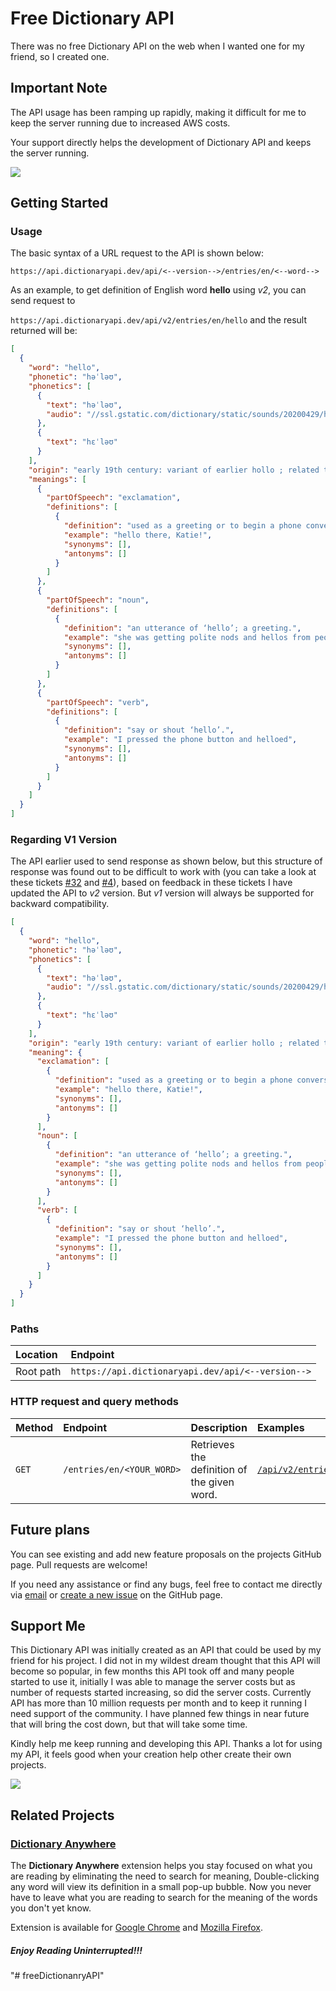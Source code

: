 # Free Dictionary API

There was no free Dictionary API on the web when I wanted one for my friend, so I created one.

## Important Note
The API usage has been ramping up rapidly, making it difficult for me to keep the server running due to increased AWS costs.

Your support directly helps the development of Dictionary API and keeps the server running.

<a href="https://www.buymeacoffee.com/meetdeveloper"><img src="https://img.buymeacoffee.com/button-api/?text=Buy me a coffee&emoji=&slug=meetdeveloper&button_colour=5F7FFF&font_colour=ffffff&font_family=Poppins&outline_colour=000000&coffee_colour=FFDD00"></a>

## Getting Started

### Usage 

The basic syntax of a URL request to the API is shown below:

`https://api.dictionaryapi.dev/api/<--version-->/entries/en/<--word-->`

As an example, to get definition of English word **hello** using _v2_, you can send request to

`https://api.dictionaryapi.dev/api/v2/entries/en/hello` and the result returned will be:

```json
[
  {
    "word": "hello",
    "phonetic": "həˈləʊ",
    "phonetics": [
      {
        "text": "həˈləʊ",
        "audio": "//ssl.gstatic.com/dictionary/static/sounds/20200429/hello--_gb_1.mp3"
      },
      {
        "text": "hɛˈləʊ"
      }
    ],
    "origin": "early 19th century: variant of earlier hollo ; related to holla.",
    "meanings": [
      {
        "partOfSpeech": "exclamation",
        "definitions": [
          {
            "definition": "used as a greeting or to begin a phone conversation.",
            "example": "hello there, Katie!",
            "synonyms": [],
            "antonyms": []
          }
        ]
      },
      {
        "partOfSpeech": "noun",
        "definitions": [
          {
            "definition": "an utterance of ‘hello’; a greeting.",
            "example": "she was getting polite nods and hellos from people",
            "synonyms": [],
            "antonyms": []
          }
        ]
      },
      {
        "partOfSpeech": "verb",
        "definitions": [
          {
            "definition": "say or shout ‘hello’.",
            "example": "I pressed the phone button and helloed",
            "synonyms": [],
            "antonyms": []
          }
        ]
      }
    ]
  }
]
```

### Regarding V1 Version
The API earlier used to send response as shown below, but this structure of response was found out to be difficult to work with (you can take a look at these tickets [#32](https://github.com/meetDeveloper/freeDictionaryAPI/issues/32) and [#4](https://github.com/meetDeveloper/freeDictionaryAPI/issues/4)), based on feedback in these tickets I have updated the API to _v2_ version. But _v1_ version will always be supported for backward compatibility.

```json
[
  {
    "word": "hello",
    "phonetic": "həˈləʊ",
    "phonetics": [
      {
        "text": "həˈləʊ",
        "audio": "//ssl.gstatic.com/dictionary/static/sounds/20200429/hello--_gb_1.mp3"
      },
      {
        "text": "hɛˈləʊ"
      }
    ],
    "origin": "early 19th century: variant of earlier hollo ; related to holla.",
    "meaning": {
      "exclamation": [
        {
          "definition": "used as a greeting or to begin a phone conversation.",
          "example": "hello there, Katie!",
          "synonyms": [],
          "antonyms": []
        }
      ],
      "noun": [
        {
          "definition": "an utterance of ‘hello’; a greeting.",
          "example": "she was getting polite nods and hellos from people",
          "synonyms": [],
          "antonyms": []
        }
      ],
      "verb": [
        {
          "definition": "say or shout ‘hello’.",
          "example": "I pressed the phone button and helloed",
          "synonyms": [],
          "antonyms": []
        }
      ]
    }
  }
]
```

### Paths

| Location | Endpoint |
| :-- | :-- |
| Root path | `https://api.dictionaryapi.dev/api/<--version-->`|

### HTTP request and query methods

| Method | Endpoint | Description | Examples |
| :-- | :-- | :-- | :-- |
| `GET` | `/entries/en/<YOUR_WORD>`| Retrieves the definition of the given word. | [`/api/v2/entries/en/bliss`](https://api.dictionaryapi.dev/api/v2/entries/en/bliss) |

## Future plans  

You can see existing and add new feature proposals on the projects GitHub page.
Pull requests are welcome!

If you need any assistance or find any bugs, feel free to contact me directly via [email](mailto:help@dictionaryapi.dev) or [create a new issue](https://github.com/meetDeveloper/freeDictionaryAPI/issues) on the GitHub page.

## Support Me
This Dictionary API was initially created as an API that could be used by my friend for his project. I did not in my wildest dream thought that this API will become so popular, in few months this API took off and many people started to use it, initially I was able to manage the server costs but as number of requests started increasing, so did the server costs. Currently API has more than 10 million requests per month and to keep it running I need support of the community. I have planned few things in near future that will bring the cost down, but that will take some time. 

Kindly help me keep running and developing this API. Thanks a lot for using my API, it feels good when your creation help other create their own projects.

<a href="https://www.buymeacoffee.com/meetdeveloper"><img src="https://img.buymeacoffee.com/button-api/?text=Buy me a coffee&emoji=&slug=meetdeveloper&button_colour=5F7FFF&font_colour=ffffff&font_family=Poppins&outline_colour=000000&coffee_colour=FFDD00"></a>

## Related Projects

### [Dictionary Anywhere](https://github.com/meetDeveloper/Dictionary-Anywhere)

The **Dictionary Anywhere** extension helps you stay focused on what you are reading by eliminating the need to search for meaning, 
Double-clicking any word will view its definition in a small pop-up bubble. 
Now you never have to leave what you are reading to search for the meaning of the words you don't yet know.

Extension is available for [Google Chrome](https://chrome.google.com/webstore/detail/dictionary-anywhere/hcepmnlphdfefjddkgkblcjkbpbpemac/) and [Mozilla Firefox](https://addons.mozilla.org/en-US/firefox/addon/dictionary-anyvhere).
##### Enjoy Reading Uninterrupted!!!
"# freeDictionanryAPI" 

